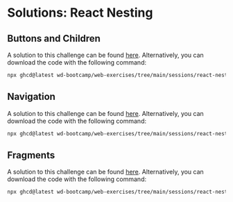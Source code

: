 # Solutions: React Nesting

## Buttons and Children

A solution to this challenge can be found [here](https://github.com/wd-bootcamp/web-exercises/tree/main/sessions/react-nesting/buttons-and-children_solution). Alternatively, you can download the code with the following command:

```bash
npx ghcd@latest wd-bootcamp/web-exercises/tree/main/sessions/react-nesting/buttons-and-children_solution
```

## Navigation

A solution to this challenge can be found [here](https://github.com/wd-bootcamp/web-exercises/tree/main/sessions/react-nesting/navigation_solution). Alternatively, you can download the code with the following command:

```bash
npx ghcd@latest wd-bootcamp/web-exercises/tree/main/sessions/react-nesting/navigation_solution
```

## Fragments

A solution to this challenge can be found [here](https://github.com/wd-bootcamp/web-exercises/tree/main/sessions/react-nesting/fragments_solution). Alternatively, you can download the code with the following command:

```bash
npx ghcd@latest wd-bootcamp/web-exercises/tree/main/sessions/react-nesting/fragments_solution
```
